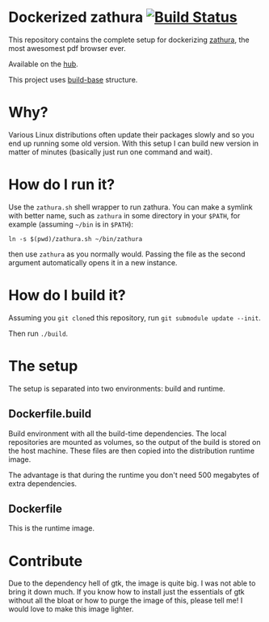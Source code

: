# Dockerized zathura [![Build Status](https://semaphoreci.com/api/v1/github-fuco1/zathura-build/branches/master/shields_badge.svg)](https://semaphoreci.com/github-fuco1/zathura-build)

This repository contains the complete setup for dockerizing [zathura](https://pwmt.org/projects/zathura/), the most awesomest pdf browser ever.

Available on the [hub](https://hub.docker.com/r/fuco1/zathura/).

This project uses [build-base](https://github.com/Fuco1/build-base) structure.

# Why?

Various Linux distributions often update their packages slowly and so you end up running some old version.  With this setup I can build new version in matter of minutes (basically just run one command and wait).

# How do I run it?

Use the `zathura.sh` shell wrapper to run zathura.  You can make a symlink with better name, such as `zathura` in some directory in your `$PATH`, for example (assuming `~/bin` is in `$PATH`):

    ln -s $(pwd)/zathura.sh ~/bin/zathura

then use `zathura` as you normally would.  Passing the file as the second argument automatically opens it in a new instance.

# How do I build it?

Assuming you `git clone`d this repository, run `git submodule update --init`.

Then run `./build`.

# The setup

The setup is separated into two environments: build and runtime.

## Dockerfile.build

Build environment with all the build-time dependencies.  The local repositories are mounted as volumes, so the output of the build is stored on the host machine.  These files are then copied into the distribution runtime image.

The advantage is that during the runtime you don't need 500 megabytes of extra dependencies.

## Dockerfile

This is the runtime image.

# Contribute

Due to the dependency hell of gtk, the image is quite big.  I was not able to bring it down much.  If you know how to install just the essentials of gtk without all the bloat or how to purge the image of this, please tell me!  I would love to make this image lighter.
